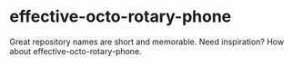 # effective-octo-rotary-phone
Great repository names are short and memorable. Need inspiration? How about effective-octo-rotary-phone.
